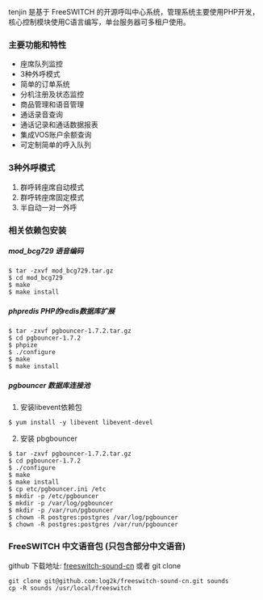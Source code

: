 tenjin 是基于 FreeSWITCH 的开源呼叫中心系统，管理系统主要使用PHP开发，核心控制模块使用C语言编写，单台服务器可多租户使用。

### 主要功能和特性
* 座席队列监控
* 3种外呼模式
* 简单的订单系统
* 分机注册及状态监控
* 商品管理和语音管理
* 通话录音查询
* 通话记录和通话数据报表
* 集成VOS账户余额查询
* 可定制简单的呼入队列

### 3种外呼模式
1. 群呼转座席自动模式
2. 群呼转座席固定模式
3. 半自动一对一外呼

### 相关依赖包安装
##### mod_bcg729 语音编码
```shell
$ tar -zxvf mod_bcg729.tar.gz
$ cd mod_bcg729
$ make
$ make install
```

##### phpredis PHP的redis数据库扩展
```shell
$ tar -zxvf pgbouncer-1.7.2.tar.gz
$ cd pgbouncer-1.7.2
$ phpize
$ ./configure
$ make
$ make install
```

##### pgbouncer 数据库连接池
1. 安装libevent依赖包
```shell
$ yum install -y libevent libevent-devel
```

2. 安装 pbgbouncer
```shell
$ tar -zxvf pgbouncer-1.7.2.tar.gz
$ cd pgbouncer-1.7.2
$ ./configure
$ make
$ make install
$ cp etc/pgbouncer.ini /etc
$ mkdir -p /etc/pgbouncer
$ mkdir -p /var/log/pgbouncer
$ mkdir -p /var/run/pgbouncer
$ chown -R postgres:postgres /var/log/pgbouncer
$ chown -R postgres:postgres /var/run/pgbouncer
```
### FreeSWITCH 中文语音包 (只包含部分中文语音)
github 下载地址: [freeswitch-sound-cn](https://github.com/log2k/freeswitch-sound-cn/archive/master.zip) 或者 git clone
```
git clone git@github.com:log2k/freeswitch-sound-cn.git sounds
cp -R sounds /usr/local/freeswitch
```
